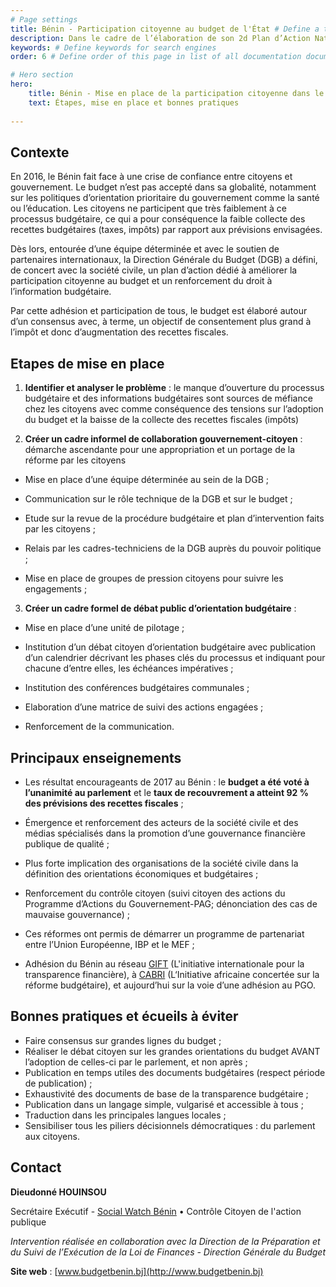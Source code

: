 ```yaml
---
# Page settings
title: Bénin - Participation citoyenne au budget de l'État # Define a title of your page
description: Dans le cadre de l’élaboration de son 2d Plan d’Action National,la Côte d’Ivoire a veillé à la participation active de la société civile tout au long du processus. # Define a description of your page
keywords: # Define keywords for search engines
order: 6 # Define order of this page in list of all documentation documents

# Hero section
hero:
    title: Bénin - Mise en place de la participation citoyenne dans le budget de l'État
    text: Étapes, mise en place et bonnes pratiques
    
---
```


## Contexte

En 2016, le Bénin fait face à une crise de confiance entre citoyens et gouvernement. Le budget n’est pas accepté dans sa globalité, notamment sur les politiques d’orientation prioritaire du gouvernement comme la santé ou l’éducation. Les citoyens ne participent que très faiblement à ce processus budgétaire, ce qui a pour conséquence la faible collecte des recettes budgétaires (taxes, impôts) par rapport aux prévisions envisagées.

Dès lors, entourée d’une équipe déterminée et avec le soutien de partenaires internationaux, la Direction Générale du Budget (DGB) a défini, de concert avec la société civile, un plan d’action dédié à améliorer la participation citoyenne au budget et un renforcement du droit à l’information budgétaire.

Par cette adhésion et participation de tous, le budget est élaboré autour d’un consensus avec, à terme, un objectif de consentement plus grand à l’impôt et donc d’augmentation des recettes fiscales.

## Etapes de mise en place 

1.  **Identifier et analyser le problème** : le manque d’ouverture du processus budgétaire et des informations budgétaires sont sources de méfiance chez les citoyens avec comme conséquence des tensions sur l’adoption du budget et la baisse de la collecte des recettes fiscales (impôts)
    
2.  **Créer un cadre informel de collaboration gouvernement-citoyen** : démarche ascendante pour une appropriation et un portage de la réforme par les citoyens
    
-   Mise en place d’une équipe déterminée au sein de la DGB ;
    
-   Communication sur le rôle technique de la DGB et sur le budget ;
    
-   Etude sur la revue de la procédure budgétaire et plan d’intervention faits par les citoyens ;
    
-   Relais par les cadres-techniciens de la DGB auprès du pouvoir politique ;
    
-   Mise en place de groupes de pression citoyens pour suivre les engagements ;
    

3.  **Créer un cadre formel de débat public d’orientation budgétaire** :
    
-   Mise en place d’une unité de pilotage ;
    
-   Institution d’un débat citoyen d’orientation budgétaire avec publication d’un calendrier décrivant les phases clés du processus et indiquant pour chacune d’entre elles, les échéances impératives ;
    
-   Institution des conférences budgétaires communales ;
    
-   Elaboration d’une matrice de suivi des actions engagées ;
    
-   Renforcement de la communication.

## Principaux enseignements

-   Les résultat encourageants de 2017 au Bénin : le **budget a été voté à l’unanimité au parlement** et le **taux de recouvrement a atteint 92 % des prévisions des recettes fiscales** ;
    
-   Émergence et renforcement des acteurs de la société civile et des médias spécialisés dans la promotion d’une gouvernance financière publique de qualité ;
    
-   Plus forte implication des organisations de la société civile dans la définition des orientations économiques et budgétaires ;
    
-   Renforcement du contrôle citoyen (suivi citoyen des actions du Programme d’Actions du Gouvernement-PAG; dénonciation des cas de mauvaise gouvernance) ;
    
-   Ces réformes ont permis de démarrer un programme de partenariat entre l’Union Européenne, IBP et le MEF ;
    
-   Adhésion du Bénin au réseau [GIFT](http://www.fiscaltransparency.net) (L'initiative internationale pour la transparence financière), à [CABRI](https://www.cabri-sbo.org/fr/pages/about-us) (L‘Initiative africaine concertée sur la réforme budgétaire), et aujourd’hui sur la voie d’une adhésion au PGO. 

## Bonnes pratiques et écueils à éviter

* Faire consensus sur grandes lignes du budget ;
* Réaliser le débat citoyen sur les grandes orientations du budget AVANT l’adoption de celles-ci par le parlement, et non après ;
* Publication en temps utiles des documents budgétaires (respect période de publication) ;
* Exhaustivité des documents de base de la transparence budgétaire ;
* Publication dans un langage simple, vulgarisé et accessible à tous ;
* Traduction dans les principales langues locales ;
* Sensibiliser tous les piliers décisionnels démocratiques : du parlement aux citoyens.

## Contact

**Dieudonné HOUINSOU** 

Secrétaire Exécutif - [Social Watch Bénin](https://socialwatch.bj/) • Contrôle Citoyen de l'action publique

*Intervention réalisée en collaboration avec la Direction de la Préparation et du Suivi de l’Exécution de la Loi de Finances - Direction Générale du Budget*

**Site web** : [www.budgetbenin.bj](http://www.budgetbenin.bj)
